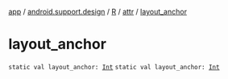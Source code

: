 [app](../../../index.md) / [android.support.design](../../index.md) / [R](../index.md) / [attr](index.md) / [layout_anchor](./layout_anchor.md)

# layout_anchor

`static val layout_anchor: `[`Int`](https://kotlinlang.org/api/latest/jvm/stdlib/kotlin/-int/index.html)
`static val layout_anchor: `[`Int`](https://kotlinlang.org/api/latest/jvm/stdlib/kotlin/-int/index.html)